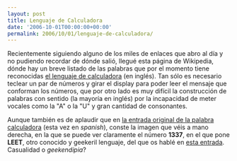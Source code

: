 ```yaml
---
layout: post
title: Lenguaje de Calculadora
date: '2006-10-01T00:00:00+00:00'
permalink: 2006/10/01/lenguaje-de-calculadora/
---
```

<a href="http://en.wikipedia.org/wiki/List_of_calculator_words"><img style="float:right; margin:0 0 10px 10px;cursor:pointer; cursor:hand;" src="http://photos1.blogger.com/blogger2/4553/2422/1600/175px-Calculator_casio.jpg" border="0" alt="" /></a>Recientemente siguiendo alguno de los miles de enlaces que abro al día y no pudiendo recordar de dónde salió, llegué esta página de Wikipedia, dónde hay un breve listado de las palabras que por el momento tiene reconocidas <a href="http://en.wikipedia.org/wiki/List_of_calculator_words">el lenguaje de calculadora</a> (en inglés). Tan sólo es necesario teclear un par de números y girar el display para poder leer el mensaje que conforman los números, que por otro lado es muy difícil la construcción de palabras con sentido (la mayoría en inglés) por la incapacidad de meter vocales como la "A" o la "U" y gran cantidad de consonantes. 

Aunque también es de aplaudir que en <a href="http://es.wikipedia.org/wiki/Calculadora">la entrada original de la palabra calculadora</a> (esta vez en <span style="font-style:italic;">spanish</span>), conste la imagen que véis a mano derecha, en la que se puede ver claramente el número <span style="font-weight:bold;">1337</span>, en el que pone <span style="font-weight:bold;">LEET</span>, otro conocido y geekeril lenguaje, del que os hablé en <a href="http://resistancefutile.blogspot.com/2006/03/1337.html">esta entrada</a>. Casualidad o <span style="font-style:italic;">geekendipia</span>?
